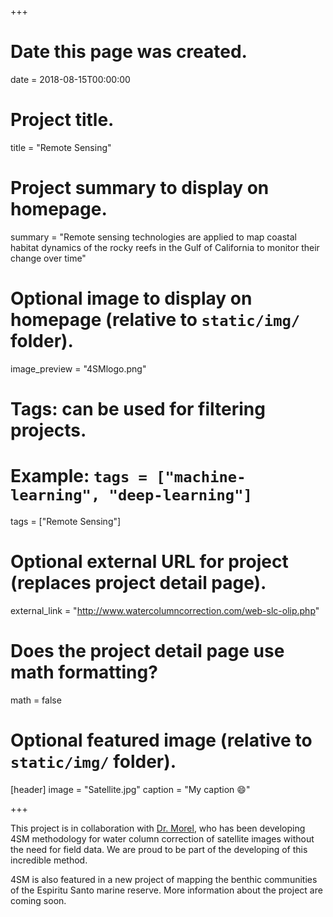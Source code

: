 +++
# Date this page was created.
date = 2018-08-15T00:00:00

# Project title.
title = "Remote Sensing"

# Project summary to display on homepage.
summary = "Remote sensing technologies are applied to map coastal habitat dynamics of the rocky reefs in the Gulf of California to monitor their change over time"

# Optional image to display on homepage (relative to `static/img/` folder).
image_preview = "4SMlogo.png"

# Tags: can be used for filtering projects.
# Example: `tags = ["machine-learning", "deep-learning"]`
tags = ["Remote Sensing"]

# Optional external URL for project (replaces project detail page).
external_link = "http://www.watercolumncorrection.com/web-slc-olip.php"

# Does the project detail page use math formatting?
math = false

# Optional featured image (relative to `static/img/` folder).
[header]
image = "Satellite.jpg"
caption = "My caption :smile:"

+++

This project is in collaboration with [Dr. Morel](http://www.watercolumncorrection.com/), who has been developing 4SM methodology for water column correction of satellite images without the need for field data. 
We are proud to be part of the developing of this incredible method. 

4SM is also featured in a new project of mapping the benthic communities of the Espiritu Santo marine reserve. More information about the project are coming soon. 